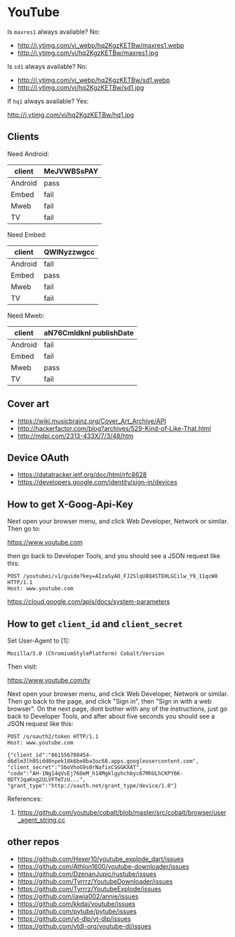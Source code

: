 # YouTube

Is `maxres1` always available? No:

- <http://i.ytimg.com/vi_webp/hq2KgzKETBw/maxres1.webp>
- http://i.ytimg.com/vi/hq2KgzKETBw/maxres1.jpg

Is `sd1` always available? No:

- <http://i.ytimg.com/vi_webp/hq2KgzKETBw/sd1.webp>
- http://i.ytimg.com/vi/hq2KgzKETBw/sd1.jpg

If `hq1` always available? Yes:

http://i.ytimg.com/vi/hq2KgzKETBw/hq1.jpg

## Clients

Need Android:

client  | MeJVWBSsPAY
--------|-------
Android | pass
Embed   | fail
Mweb    | fail
TV      | fail

Need Embed:

client  | QWlNyzzwgcc
--------|-------
Android | fail
Embed   | pass
Mweb    | fail
TV      | fail

Need Mweb:

client  | aN76CmldknI publishDate
--------|-------
Android | fail
Embed   | fail
Mweb    | pass
TV      | fail

## Cover art

- <https://wiki.musicbrainz.org/Cover_Art_Archive/API>
- http://hackerfactor.com/blog?archives/529-Kind-of-Like-That.html
- http://mdpi.com/2313-433X/7/3/48/htm

## Device OAuth

- https://datatracker.ietf.org/doc/html/rfc8628
- https://developers.google.com/identity/sign-in/devices

## How to get X-Goog-Api-Key

Next open your browser menu, and click Web Developer, Network or similar. Then
go to:

https://www.youtube.com

then go back to Developer Tools, and you should see a JSON request like this:

~~~
POST /youtubei/v1/guide?key=AIzaSyAO_FJ2SlqU8Q4STEHLGCilw_Y9_11qcW8 HTTP/1.1
Host: www.youtube.com
~~~

https://cloud.google.com/apis/docs/system-parameters

## How to get `client_id` and `client_secret`

Set User-Agent to [1]:

~~~
Mozilla/5.0 (ChromiumStylePlatform) Cobalt/Version
~~~

Then visit:

https://www.youtube.com/tv

Next open your browser menu, and click Web Developer, Network or similar. Then
go back to the page, and click "Sign in", then "Sign in with a web browser". On
the next page, dont bother with any of the instructions, just go back to
Developer Tools, and after about five seconds you should see a JSON request like
this:

~~~
POST /o/oauth2/token HTTP/1.1
Host: www.youtube.com

{"client_id":"861556708454-d6dlm3lh05idd8npek18k6be8ba3oc68.apps.googleusercontent.com",
"client_secret":"SboVhoG9s0rNafixCSGGKXAT",
"code":"AH-1Ng14qVvEj76OeM_h14Mgklgyhchbyc67MhULhCKPY6K-0DTYJqaKng2ULVFTmTzU...",
"grant_type":"http://oauth.net/grant_type/device/1.0"}
~~~

References:

1. <https://github.com/youtube/cobalt/blob/master/src/cobalt/browser/user_agent_string.cc>

## other repos

- <https://github.com/Hexer10/youtube_explode_dart/issues>
- https://github.com/Athlon1600/youtube-downloader/issues
- https://github.com/DzenanJupic/rustube/issues
- https://github.com/Tyrrrz/YoutubeDownloader/issues
- https://github.com/Tyrrrz/YoutubeExplode/issues
- https://github.com/iawia002/annie/issues
- https://github.com/kkdai/youtube/issues
- https://github.com/pytube/pytube/issues
- https://github.com/yt-dlp/yt-dlp/issues
- https://github.com/ytdl-org/youtube-dl/issues
